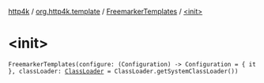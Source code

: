 [http4k](../../index.md) / [org.http4k.template](../index.md) / [FreemarkerTemplates](index.md) / [&lt;init&gt;](./-init-.md)

# &lt;init&gt;

`FreemarkerTemplates(configure: (Configuration) -> Configuration = { it }, classLoader: `[`ClassLoader`](http://docs.oracle.com/javase/6/docs/api/java/lang/ClassLoader.html)` = ClassLoader.getSystemClassLoader())`